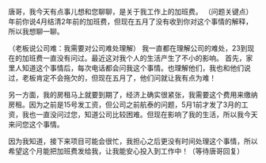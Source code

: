 唐哥，我今天有点事儿想和您聊聊，是关于我工作上的加班费。
（问题关键点）年前你说4月结清2年前的加班费，但现在五月了没有收到你对这个事情的解释，所以我想聊一聊。

（老板说公司难：我需要对公司难处理解）
我一直都在理解公司的难处，23到现在的加班费一直没有问过。最近这对我个人的生活产生了不小的影响。
首先，家里人知道这个事情后，每次电话都会问我这个事情。也理解他们，我也和他们说过，老板肯定不会拖欠的，但现在五月了，他们问就让我有点为难！

另一方面，我的房租马上就要到期了，经济上确实很紧张，我需要这个费用来缴纳房租。因为之前是15号发工资，但公司之前航泰的问题，5月1前才发了3月的工资，我也一直没问过您，知道公司比较困难。但现在影响了我的生活，所以我今天来问您这个事情。

因为我知道，接下来项目可能会很忙，我担心之后更没有时间处理这个事情，所以希望这个月能把加班费发给我，让我能安心投入到工作中！（等待唐哥回复）

